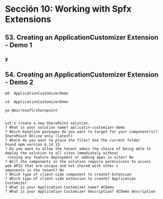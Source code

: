 # Sección 10: Working with Spfx Extensions

## 53. Creating an ApplicationCustomizer Extension - Demo 1

### y

## 54. Creating an ApplicationCustomizer Extension - Demo 2
```cmc
md  ApplicationCustomizerDemo

cd  ApplicationCustomizerDemo

yo @microsoft/sharepoint


Let's create a new SharePoint solution.
? What is your solution name? aplicatin-customizer-demo
? Which baseline packages do you want to target for your component(s)? SharePoint Online only (latest)
? Where do you want to place the files? Use the current folder
Found npm version 6.14.13
? Do you want to allow the tenant admin the choice of being able to deploy the solution to all sites immediately without
 running any feature deployment or adding apps in sites? No
? Will the components in the solution require permissions to access web APIs that are unique and not shared with other c
omponents in the tenant? No
? Which type of client-side component to create? Extencion
? Which type of client-side extencion to create? Application Customizer 
? What is your Application Customizer name? ACDemo
? What is your Application Customizer description? ACDemo description

```